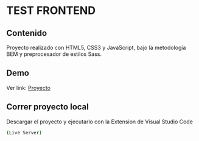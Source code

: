 # TEST FRONTEND

## Contenido
  Proyecto realizado con HTML5, CSS3 y JavaScript, bajo la metodología BEM y preprocesador de estilos Sass.

## Demo
Ver link: [Proyecto](https://dashboard-front-test.netlify.app//)

## Correr proyecto local
Descargar el proyecto y ejecutarlo con la Extension de Visual Studio Code
```bash
(Live Server)
```
